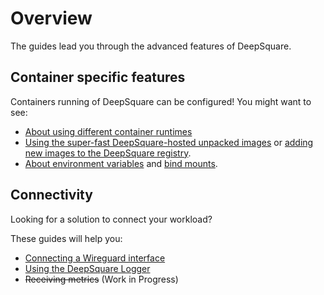 # Overview

The guides lead you through the advanced features of DeepSquare.

## Container specific features

Containers running of DeepSquare can be configured! You might want to see:

- [About using different container runtimes](container-runtimes)
- [Using the super-fast DeepSquare-hosted unpacked images](deepsquare-images) or [adding new images to the DeepSquare registry](publishing-deepsquare).
- [About environment variables](environment-variables) and [bind mounts](mounts).

## Connectivity

Looking for a solution to connect your workload?

These guides will help you:

- [Connecting a Wireguard interface](connecting-wireguard)
- [Using the DeepSquare Logger](logging)
- ~~Receiving metrics~~ (Work in Progress)
